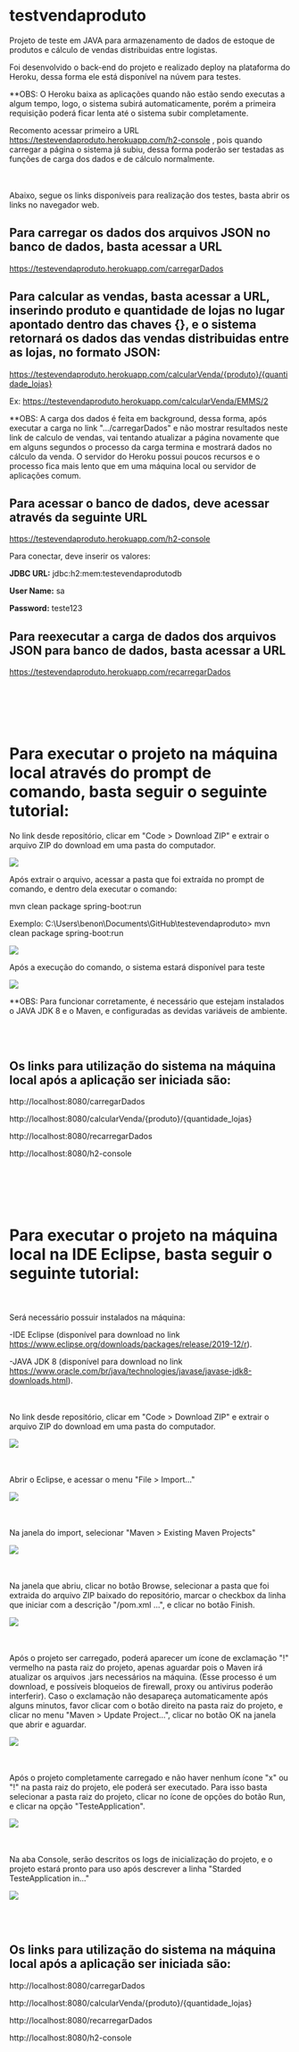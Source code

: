 # testvendaproduto
 
Projeto de teste em JAVA para armazenamento de dados de estoque de produtos e cálculo de vendas distribuidas entre logistas.

Foi desenvolvido o back-end do projeto e realizado deploy na plataforma do Heroku, dessa forma ele está disponível na núvem para testes.

**OBS: O Heroku baixa as aplicações quando não estão sendo executas a algum tempo, logo, o sistema subirá automaticamente, porém a primeira requisição poderá ficar lenta até o sistema subir completamente.

Recomento acessar primeiro a URL https://testevendaproduto.herokuapp.com/h2-console , pois quando carregar a página o sistema já subiu, dessa forma poderão ser testadas as funções de carga dos dados e de cálculo normalmente. 

<br></br>
Abaixo, segue os links disponíveis para realização dos testes, basta abrir os links no navegador web.

## Para carregar os dados dos arquivos JSON no banco de dados, basta acessar a URL
 
https://testevendaproduto.herokuapp.com/carregarDados
 
 
## Para calcular as vendas, basta acessar a URL, inserindo produto e quantidade de lojas no lugar apontado dentro das chaves {}, e o sistema retornará os dados das vendas distribuidas entre as lojas, no formato JSON:
 
https://testevendaproduto.herokuapp.com/calcularVenda/{produto}/{quantidade_lojas}
 
Ex: https://testevendaproduto.herokuapp.com/calcularVenda/EMMS/2

**OBS: A carga dos dados é feita em background, dessa forma, após executar a carga no link ".../carregarDados" e não mostrar resultados neste link de calculo de vendas, vai tentando atualizar a página novamente que em alguns segundos o processo da carga termina e mostrará dados no cálculo da venda. O servidor do Heroku possui poucos recursos e o processo fica mais lento que em uma máquina local ou servidor de aplicações comum. 
 
 
## Para acessar o banco de dados, deve acessar através da seguinte URL
  
https://testevendaproduto.herokuapp.com/h2-console
 
Para conectar, deve inserir os valores: 
 
**JDBC URL:** jdbc:h2:mem:testevendaprodutodb
 
**User Name:** sa
 
**Password:** teste123


## Para reexecutar a carga de dados dos arquivos JSON para banco de dados, basta acessar a URL
 
https://testevendaproduto.herokuapp.com/recarregarDados

<br></br><br></br>

# Para executar o projeto na máquina local através do prompt de comando, basta seguir o seguinte tutorial:

No link desde repositório, clicar em "Code > Download ZIP" e extrair o arquivo ZIP do download em uma pasta do computador.

<img src="/src/main/resources/static/images/readme_info/img1.png">

Após extrair o arquivo, acessar a pasta que foi extraída no prompt de comando, e dentro dela executar o comando:

mvn clean package spring-boot:run

Exemplo: C:\Users\benon\Documents\GitHub\testevendaproduto> mvn clean package spring-boot:run

<img src="/src/main/resources/static/images/readme_info/imgPrompt1.png">

Após a execução do comando, o sistema estará disponível para teste

<img src="/src/main/resources/static/images/readme_info/imgPrompt2.png">

**OBS: Para funcionar corretamente, é necessário que estejam instalados o JAVA JDK 8 e o Maven, e configuradas as devidas variáveis de ambiente.

<br></br>
## Os links para utilização do sistema na máquina local após a aplicação ser iniciada são:

http://localhost:8080/carregarDados

http://localhost:8080/calcularVenda/{produto}/{quantidade_lojas}

http://localhost:8080/recarregarDados

http://localhost:8080/h2-console

<br></br><br></br>

# Para executar o projeto na máquina local na IDE Eclipse, basta seguir o seguinte tutorial:
<br></br>
Será necessário possuir instalados na máquina:

-IDE Eclipse (disponível para download no link https://www.eclipse.org/downloads/packages/release/2019-12/r).

-JAVA JDK 8 (disponível para download no link https://www.oracle.com/br/java/technologies/javase/javase-jdk8-downloads.html).

<br></br>
No link desde repositório, clicar em "Code > Download ZIP" e extrair o arquivo ZIP do download em uma pasta do computador.

<img src="/src/main/resources/static/images/readme_info/img1.png">

<br></br>
Abrir o Eclipse, e acessar o menu "File > Import..."

<img src="/src/main/resources/static/images/readme_info/img2.png">

<br></br>
Na janela do import, selecionar "Maven > Existing Maven Projects"

<img src="/src/main/resources/static/images/readme_info/img3.png">

<br></br>
Na janela que abriu, clicar no botão Browse, selecionar a pasta que foi extraida do arquivo ZIP baixado do repositório, marcar o checkbox da linha que iniciar com a descrição "/pom.xml ...", e clicar no botão Finish.

<img src="/src/main/resources/static/images/readme_info/img4.png">

<br></br>
Após o projeto ser carregado, poderá aparecer um ícone de exclamação "!" vermelho na pasta raiz do projeto, apenas aguardar pois o Maven irá atualizar os arquivos .jars necessários na máquina. (Esse processo é um download, e possíveis bloqueios de firewall, proxy ou antivirus poderão interferir).
Caso o exclamação não desapareça automaticamente após alguns minutos, favor clicar com o botão direito na pasta raiz do projeto, e clicar no menu "Maven > Update Project...", clicar no botão OK na janela que abrir e aguardar.

<img src="/src/main/resources/static/images/readme_info/img5.png">

<br></br>
Após o projeto completamente carregado e não haver nenhum ícone "x" ou "!" na pasta raiz do projeto, ele poderá ser executado. Para isso basta selecionar a pasta raiz do projeto, clicar no ícone de opções do botão Run, e clicar na opção "TesteApplication".

<img src="/src/main/resources/static/images/readme_info/img6.png">

<br></br>
Na aba Console, serão descritos os logs de inicialização do projeto, e o projeto estará pronto para uso após descrever a linha "Starded TesteApplication in..."

<img src="/src/main/resources/static/images/readme_info/img7.png">

<br></br>
## Os links para utilização do sistema na máquina local após a aplicação ser iniciada são:

http://localhost:8080/carregarDados

http://localhost:8080/calcularVenda/{produto}/{quantidade_lojas}

http://localhost:8080/recarregarDados

http://localhost:8080/h2-console
